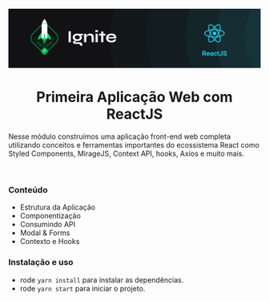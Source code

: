<h1 align="center">
  <br>
  <img src="../.github/ignite.png" alt="Ignite" >
  <br><br>
Primeira Aplicação Web com ReactJS
</h1>

Nesse módulo construímos uma aplicação front-end web completa utilizando conceitos e ferramentas importantes do ecossistema React como Styled Components, MirageJS, Context API, hooks, Axios e muito mais.

<br>

### Conteúdo

- Estrutura da Aplicação
- Componentização
- Consumindo API
- Modal & Forms
- Contexto e Hooks

### Instalação e uso

- rode `yarn install` para instalar as dependências.
- rode `yarn start` para iniciar o projeto.
